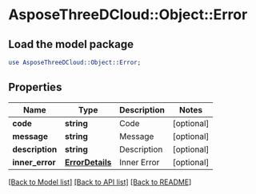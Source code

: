 # AsposeThreeDCloud::Object::Error

## Load the model package
```perl
use AsposeThreeDCloud::Object::Error;
```

## Properties
Name | Type | Description | Notes
------------ | ------------- | ------------- | -------------
**code** | **string** | Code              | [optional] 
**message** | **string** | Message              | [optional] 
**description** | **string** | Description              | [optional] 
**inner_error** | [**ErrorDetails**](ErrorDetails.md) | Inner Error              | [optional] 

[[Back to Model list]](../README.md#documentation-for-models) [[Back to API list]](../README.md#documentation-for-api-endpoints) [[Back to README]](../README.md)


